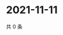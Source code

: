 # 2021-11-11

共 0 条

<!-- BEGIN WEIBO -->
<!-- 最后更新时间 Thu Nov 11 2021 16:16:53 GMT+0800 (China Standard Time) -->

<!-- END WEIBO -->
